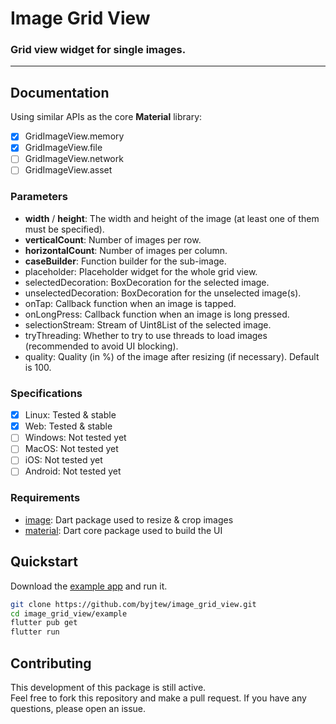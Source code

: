 <!-- 
This README describes the package. If you publish this package to pub.dev,
this README's contents appear on the landing page for your package.

For information about how to write a good package README, see the guide for
[writing package pages](https://dart.dev/guides/libraries/writing-package-pages). 

For general information about developing packages, see the Dart guide for
[creating packages](https://dart.dev/guides/libraries/create-library-packages)
and the Flutter guide for
[developing packages and plugins](https://flutter.dev/developing-packages). 
-->

# Image Grid View

### Grid view widget for single images.

---

## Documentation

Using similar APIs as the core **Material** library:

- [X] GridImageView.memory
- [X] GridImageView.file
- [ ] GridImageView.network
- [ ] GridImageView.asset

### Parameters

- **width** / **height**: The width and height of the image (at least one of them must be specified).
- **verticalCount**: Number of images per row.
- **horizontalCount**: Number of images per column.
- **caseBuilder**: Function builder for the sub-image.
- placeholder: Placeholder widget for the whole grid view.
- selectedDecoration: BoxDecoration for the selected image.
- unselectedDecoration: BoxDecoration for the unselected image(s).
- onTap: Callback function when an image is tapped.
- onLongPress: Callback function when an image is long pressed.
- selectionStream: Stream of Uint8List of the selected image.
- tryThreading: Whether to try to use threads to load images (recommended to avoid UI blocking).
- quality: Quality (in %) of the image after resizing (if necessary). Default is 100.

### Specifications

- [X] Linux: Tested & stable
- [X] Web: Tested & stable
- [ ] Windows: Not tested yet
- [ ] MacOS: Not tested yet
- [ ] iOS: Not tested yet
- [ ] Android: Not tested yet

### Requirements

- [image](https://pub.dev/packages/image): Dart package used to resize & crop images
- [material](https://api.flutter.dev/flutter/material/material-library.html): Dart core package used to build the UI

## Quickstart

Download the [example app](https://github.com/byjtew/image_grid_view/example) and run it.

```bash
git clone https://github.com/byjtew/image_grid_view.git
cd image_grid_view/example
flutter pub get
flutter run
```

## Contributing

This development of this package is still active.\
Feel free to fork this repository and make a pull request. If you have any questions, please open an issue.
